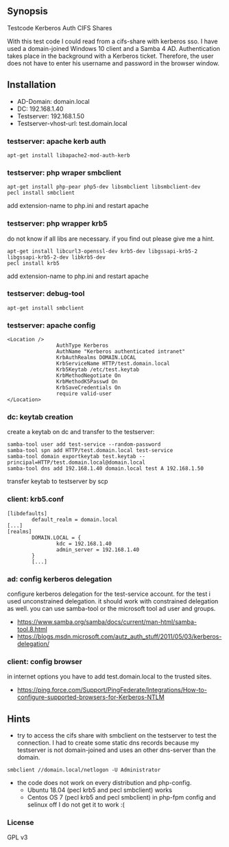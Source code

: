 ## Synopsis

Testcode Kerberos Auth CIFS Shares

With this test code I could read from a cifs-share with kerberos sso. I have used a domain-joined Windows 10 client and a Samba 4 AD. Authentication takes place in the background with a Kerberos ticket. Therefore, the user does not have to enter his username and password in the browser window.

## Installation

* AD-Domain: domain.local
* DC: 192.168.1.40
* Testserver: 192.168.1.50
* Testserver-vhost-url: test.domain.local


### testserver: apache kerb auth
```
apt-get install libapache2-mod-auth-kerb
```

### testserver: php wraper smbclient

```
apt-get install php-pear php5-dev libsmbclient libsmbclient-dev 
pecl install smbclient
```
add extension-name to php.ini and restart apache

### testserver: php wrapper krb5
do not know if all libs are necessary. if you find out please give me a hint.
```
apt-get install libcurl3-openssl-dev krb5-dev libgssapi-krb5-2 libgssapi-krb5-2-dev libkrb5-dev
pecl install krb5
```
add extension-name to php.ini and restart apache

### testserver: debug-tool
```
apt-get install smbclient 
```

### testserver: apache config


```
<Location />
                AuthType Kerberos
                AuthName "Kerberos authenticated intranet"
                KrbAuthRealms DOMAIN.LOCAL
                KrbServiceName HTTP/test.domain.local
                Krb5Keytab /etc/test.keytab
                KrbMethodNegotiate On
                KrbMethodK5Passwd On
                KrbSaveCredentials On
                require valid-user
</Location>
```

### dc: keytab creation

create a keytab on dc and transfer to the testserver:

```
samba-tool user add test-service --random-password
samba-tool spn add HTTP/test.domain.local test-service
samba-tool domain exportkeytab test.keytab --principal=HTTP/test.domain.local@domain.local
samba-tool dns add 192.168.1.40 domain.local test A 192.168.1.50
```
transfer keytab to testserver by scp

### client: krb5.conf

```
[libdefaults]
        default_realm = domain.local
[...]
[realms]
        DOMAIN.LOCAL = {
                kdc = 192.168.1.40
                admin_server = 192.168.1.40
        }
        [...]
```

### ad: config kerberos delegation

configure kerberos delegation for the test-service account. for the test i used unconstrained delegation. it should work with constrained delegation as well. you can use samba-tool or the microsoft tool ad user and groups.
* https://www.samba.org/samba/docs/current/man-html/samba-tool.8.html
* https://blogs.msdn.microsoft.com/autz_auth_stuff/2011/05/03/kerberos-delegation/

### client: config browser

in internet options you have to add test.domain.local to the trusted sites.
* https://ping.force.com/Support/PingFederate/Integrations/How-to-configure-supported-browsers-for-Kerberos-NTLM

## Hints
* try to access the cifs share with smbclient on the testserver to test the connection. I had to create some static dns records because my testserver is not domain-joined and uses an other dns-server than the domain.

```
smbclient //domain.local/netlogon -U Administrator
```

* the code does not work on every distribution and php-config.
  * Ubuntu 18.04 (pecl krb5 and pecl smbclient) works
  * Centos OS 7 (pecl krb5 and pecl smbclient) in php-fpm config and selinux off I do not get it to work :(

### License

GPL v3



